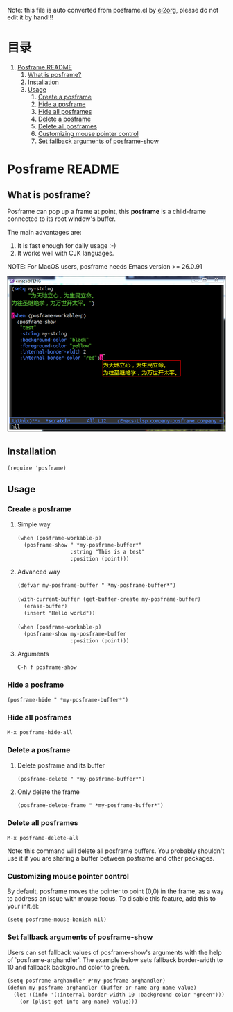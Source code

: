Note: this file is auto converted from posframe.el by [el2org](https://github.com/tumashu/el2org), please do not edit it by hand!!!


# &#30446;&#24405;

1.  [Posframe README](#org39288b3)
    1.  [What is posframe?](#orgd6e2b14)
    2.  [Installation](#orgc1a54a8)
    3.  [Usage](#org489af32)
        1.  [Create a posframe](#orgaea7ff4)
        2.  [Hide a posframe](#org418597e)
        3.  [Hide all posframes](#org89f2772)
        4.  [Delete a posframe](#org6455737)
        5.  [Delete all posframes](#org085d523)
        6.  [Customizing mouse pointer control](#org3efdec6)
        7.  [Set fallback arguments of posframe-show](#org873b94e)


<a id="org39288b3"></a>

# Posframe README


<a id="orgd6e2b14"></a>

## What is posframe?

Posframe can pop up a frame at point, this **posframe** is a
child-frame connected to its root window's buffer.

The main advantages are:

1.  It is fast enough for daily usage :-)
2.  It works well with CJK languages.

NOTE: For MacOS users, posframe needs Emacs version >= 26.0.91

![img](./snapshots/posframe-1.png)


<a id="orgc1a54a8"></a>

## Installation

    (require 'posframe)


<a id="org489af32"></a>

## Usage


<a id="orgaea7ff4"></a>

### Create a posframe

1.  Simple way

        (when (posframe-workable-p)
          (posframe-show " *my-posframe-buffer*"
                         :string "This is a test"
                         :position (point)))

2.  Advanced way

        (defvar my-posframe-buffer " *my-posframe-buffer*")
        
        (with-current-buffer (get-buffer-create my-posframe-buffer)
          (erase-buffer)
          (insert "Hello world"))
        
        (when (posframe-workable-p)
          (posframe-show my-posframe-buffer
                         :position (point)))

3.  Arguments

        C-h f posframe-show


<a id="org418597e"></a>

### Hide a posframe

    (posframe-hide " *my-posframe-buffer*")


<a id="org89f2772"></a>

### Hide all posframes

    M-x posframe-hide-all


<a id="org6455737"></a>

### Delete a posframe

1.  Delete posframe and its buffer
    
        (posframe-delete " *my-posframe-buffer*")
2.  Only delete the frame
    
        (posframe-delete-frame " *my-posframe-buffer*")


<a id="org085d523"></a>

### Delete all posframes

    M-x posframe-delete-all

Note: this command will delete all posframe buffers.
You probably shouldn't use it if you are sharing a buffer
between posframe and other packages.


<a id="org3efdec6"></a>

### Customizing mouse pointer control

By default, posframe moves the pointer to point (0,0) in
the frame, as a way to address an issue with mouse focus.
To disable this feature, add this to your init.el:

    (setq posframe-mouse-banish nil)


<a id="org873b94e"></a>

### Set fallback arguments of posframe-show

Users can set fallback values of posframe-show's arguments with the
help of \`posframe-arghandler'.  The example below sets fallback
border-width to 10 and fallback background color to green.

    (setq posframe-arghandler #'my-posframe-arghandler)
    (defun my-posframe-arghandler (buffer-or-name arg-name value)
      (let ((info '(:internal-border-width 10 :background-color "green")))
        (or (plist-get info arg-name) value)))

